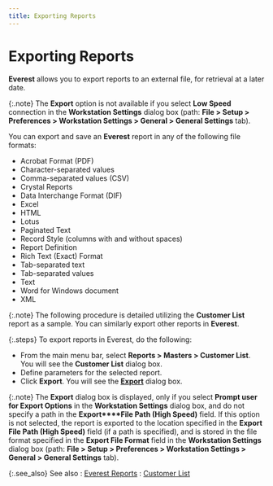 ```yaml
---
title: Exporting Reports
---
```


# Exporting Reports


**Everest** allows you to export  reports to an external file, for retrieval at a later date.


{:.note}
The **Export**  option is not available if you select **Low 
 Speed** connection in the **Workstation 
 Settings** dialog box (path: **File 
 &gt; Setup &gt; Preferences &gt; Workstation Settings &gt; General &gt; 
 General Settings** tab).


You can export and save an **Everest**  report in any of the following file formats:

- Acrobat Format  (PDF)
- Character-separated  values
- Comma-separated  values (CSV)
- Crystal Reports
- Data Interchange  Format (DIF)
- Excel
- HTML
- Lotus
- Paginated Text
- Record Style  (columns with and without spaces)
- Report Definition
- Rich Text (Exact)  Format
- Tab-separated  text
- Tab-separated  values
- Text
- Word for Windows  document
- XML



{:.note}
The following procedure is detailed utilizing  the **Customer List** report as a  sample. You can similarly export other reports in **Everest**.


{:.steps}
To export reports in Everest, do the following:

- From the main  menu bar, select **Reports &gt; Masters 
 &gt; Customer List**. You will see the **Customer 
 List** dialog box.
- Define parameters  for the selected report.
- Click **Export**. You will see the [**Export**]({{site.rpt_baseurl}}/misc/export_options_dialog_box.html) dialog box.



{:.note}
The **Export**  dialog box is displayed, only if you select **Prompt 
 user for Export Options** in the **Workstation 
 Settings** dialog box, and do not specify a path in the **Export****File Path (High Speed)** field.  If this option is not selected, the report is exported to the location  specified in the **Export File Path (High 
 Speed)** field (if a path is specified), and is stored in the file  format specified in the **Export File Format**  field in the **Workstation Settings**  dialog box (path: **File &gt; Setup &gt; 
 Preferences &gt; Workstation Settings &gt; General &gt; General Settings**  tab).


{:.see_also}
See also
: [Everest Reports]({{site.rpt_baseurl}}/everest-reports/everest_reports.html)
: [Customer List]({{site.rpt_baseurl}}/everest-reports/masters/customer_list.html)
